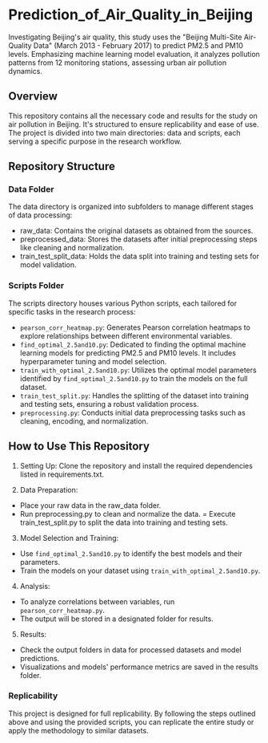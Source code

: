 # Prediction_of_Air_Quality_in_Beijing
Investigating Beijing's air quality, this study uses the "Beijing Multi-Site Air-Quality Data" (March 2013 - February 2017) to predict PM2.5 and PM10 levels. Emphasizing machine learning model evaluation, it analyzes pollution patterns from 12 monitoring stations, assessing urban air pollution dynamics.

## Overview
This repository contains all the necessary code and results for the study on air pollution in Beijing. It's structured to ensure replicability and ease of use. The project is divided into two main directories: data and scripts, each serving a specific purpose in the research workflow.

## Repository Structure
### Data Folder
The data directory is organized into subfolders to manage different stages of data processing:

- raw_data: Contains the original datasets as obtained from the sources.
- preprocessed_data: Stores the datasets after initial preprocessing steps like cleaning and normalization.
- train_test_split_data: Holds the data split into training and testing sets for model validation.

### Scripts Folder
The scripts directory houses various Python scripts, each tailored for specific tasks in the research process:

- `pearson_corr_heatmap.py`: Generates Pearson correlation heatmaps to explore relationships between different environmental variables.
- `find_optimal_2.5and10.py`: Dedicated to finding the optimal machine learning models for predicting PM2.5 and PM10 levels. It includes hyperparameter tuning and model selection.
- `train_with_optimal_2.5and10.py`: Utilizes the optimal model parameters identified by `find_optimal_2.5and10.py` to train the models on the full dataset.
- `train_test_split.py`: Handles the splitting of the dataset into training and testing sets, ensuring a robust validation process.
- `preprocessing.py`: Conducts initial data preprocessing tasks such as cleaning, encoding, and normalization.

## How to Use This Repository

1) Setting Up: Clone the repository and install the required dependencies listed in requirements.txt.

2) Data Preparation:

- Place your raw data in the raw_data folder.
- Run preprocessing.py to clean and normalize the data.
= Execute train_test_split.py to split the data into training and testing sets.

3) Model Selection and Training:

- Use `find_optimal_2.5and10.py` to identify the best models and their parameters.
- Train the models on your dataset using `train_with_optimal_2.5and10.py`.

4) Analysis:

- To analyze correlations between variables, run `pearson_corr_heatmap.py`.
- The output will be stored in a designated folder for results.
  
5) Results:

- Check the output folders in data for processed datasets and model predictions.
- Visualizations and models' performance metrics are saved in the results folder.

### Replicability
This project is designed for full replicability. By following the steps outlined above and using the provided scripts, you can replicate the entire study or apply the methodology to similar datasets.

